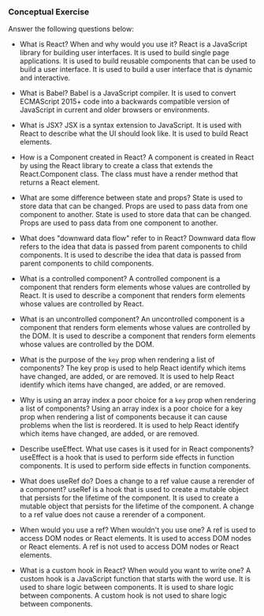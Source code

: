 ### Conceptual Exercise

Answer the following questions below:

- What is React? When and why would you use it?
  React is a JavaScript library for building user interfaces. It is used to build single page applications. It is used to build reusable components that can be used to build a user interface. It is used to build a user interface that is dynamic and interactive.

- What is Babel?
  Babel is a JavaScript compiler. It is used to convert ECMAScript 2015+ code into a backwards compatible version of JavaScript in current and older browsers or environments.

- What is JSX?
  JSX is a syntax extension to JavaScript. It is used with React to describe what the UI should look like. It is used to build React elements.

- How is a Component created in React?
  A component is created in React by using the React library to create a class that extends the React.Component class. The class must have a render method that returns a React element.

- What are some difference between state and props?
  State is used to store data that can be changed. Props are used to pass data from one component to another. State is used to store data that can be changed. Props are used to pass data from one component to another.

- What does "downward data flow" refer to in React?
  Downward data flow refers to the idea that data is passed from parent components to child components. It is used to describe the idea that data is passed from parent components to child components.

- What is a controlled component?
  A controlled component is a component that renders form elements whose values are controlled by React. It is used to describe a component that renders form elements whose values are controlled by React.

- What is an uncontrolled component?
  An uncontrolled component is a component that renders form elements whose values are controlled by the DOM. It is used to describe a component that renders form elements whose values are controlled by the DOM.

- What is the purpose of the `key` prop when rendering a list of components?
  The key prop is used to help React identify which items have changed, are added, or are removed. It is used to help React identify which items have changed, are added, or are removed.

- Why is using an array index a poor choice for a `key` prop when rendering a list of components?
  Using an array index is a poor choice for a key prop when rendering a list of components because it can cause problems when the list is reordered. It is used to help React identify which items have changed, are added, or are removed.

- Describe useEffect. What use cases is it used for in React components?
  useEffect is a hook that is used to perform side effects in function components. It is used to perform side effects in function components.

- What does useRef do? Does a change to a ref value cause a rerender of a component?
  useRef is a hook that is used to create a mutable object that persists for the lifetime of the component. It is used to create a mutable object that persists for the lifetime of the component. A change to a ref value does not cause a rerender of a component.

- When would you use a ref? When wouldn't you use one?
  A ref is used to access DOM nodes or React elements. It is used to access DOM nodes or React elements. A ref is not used to access DOM nodes or React elements.

- What is a custom hook in React? When would you want to write one?
  A custom hook is a JavaScript function that starts with the word use. It is used to share logic between components. It is used to share logic between components. A custom hook is not used to share logic between components.
